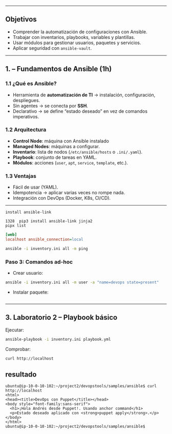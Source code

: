 
---

## Objetivos

- Comprender la automatización de configuraciones con Ansible.
- Trabajar con inventarios, playbooks, variables y plantillas.
- Usar módulos para gestionar usuarios, paquetes y servicios.
- Aplicar seguridad con `ansible-vault`.

---

## 1. – Fundamentos de Ansible (1h)

### 1.1 ¿Qué es Ansible?

- Herramienta de **automatización de TI** → instalación, configuración, despliegues.
- Sin agentes → se conecta por **SSH**.
- Declarativo → se define “estado deseado” en vez de comandos imperativos.

### 1.2 Arquitectura

- **Control Node**: máquina con Ansible instalado
- **Managed Nodes**: máquinas a configurar.
- **Inventario**: lista de nodos (`/etc/ansible/hosts` o `.ini/.yaml`).
- **Playbook**: conjunto de tareas en YAML.
- **Módulos**: acciones (`user`, `apt`, `service`, `template`, etc.).

### 1.3 Ventajas

- Fácil de usar (YAML).
- Idempotencia → aplicar varias veces no rompe nada.
- Integración con DevOps (Docker, K8s, CI/CD).

---

```instalacion de ansible 
install ansible-link

1328  pip3 install ansible-link jinja2
pipx list
```

```ini
[web]
localhost ansible_connection=local
```

```bash
ansible -i inventory.ini all -m ping
```


### Paso 3: Comandos ad-hoc

- Crear usuario:

```bash
ansible -i inventory.ini all -m user -a "name=devops state=present"
```

- Instalar paquete:

```bash


```

---

## 3. Laboratorio 2 – Playbook básico

Ejecutar:

```bash
ansible-playbook -i inventory.ini playbook.yml
```

Comprobar:

```bash
curl http://localhost
```

## resultado
```
ubuntu@ip-10-0-10-102:~/project2/devopstools/samples/ansible$ curl http://localhost
<html>
<head><title>DevOps con Puppet</title></head>
<body style="font-family:sans-serif">
  <h1>¡Hola Andrés desde Puppet!. Usando anchor command</h1>
  <p>Estado deseado aplicado con <strong>puppet apply</strong>.</p>
</body>
</html>
ubuntu@ip-10-0-10-102:~/project2/devopstools/samples/ansible$
```
